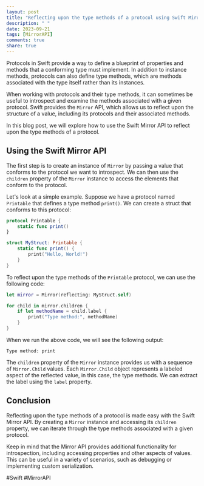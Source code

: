 ```yaml
---
layout: post
title: "Reflecting upon the type methods of a protocol using Swift Mirror API"
description: " "
date: 2023-09-21
tags: [MirrorAPI]
comments: true
share: true
---
```


Protocols in Swift provide a way to define a blueprint of properties and methods that a conforming type must implement. In addition to instance methods, protocols can also define type methods, which are methods associated with the type itself rather than its instances. 

When working with protocols and their type methods, it can sometimes be useful to introspect and examine the methods associated with a given protocol. Swift provides the `Mirror` API, which allows us to reflect upon the structure of a value, including its protocols and their associated methods.

In this blog post, we will explore how to use the Swift Mirror API to reflect upon the type methods of a protocol.

## Using the Swift Mirror API

The first step is to create an instance of `Mirror` by passing a value that conforms to the protocol we want to introspect. We can then use the `children` property of the `Mirror` instance to access the elements that conform to the protocol.

Let's look at a simple example. Suppose we have a protocol named `Printable` that defines a type method `print()`. We can create a struct that conforms to this protocol:

```swift
protocol Printable {
    static func print()
}

struct MyStruct: Printable {
    static func print() {
        print("Hello, World!")
    }
}
```

To reflect upon the type methods of the `Printable` protocol, we can use the following code:

```swift
let mirror = Mirror(reflecting: MyStruct.self)

for child in mirror.children {
    if let methodName = child.label {
        print("Type method:", methodName)
    }
}
```

When we run the above code, we will see the following output:

```
Type method: print
```

The `children` property of the `Mirror` instance provides us with a sequence of `Mirror.Child` values. Each `Mirror.Child` object represents a labeled aspect of the reflected value, in this case, the type methods. We can extract the label using the `label` property.

## Conclusion

Reflecting upon the type methods of a protocol is made easy with the Swift Mirror API. By creating a `Mirror` instance and accessing its `children` property, we can iterate through the type methods associated with a given protocol.

Keep in mind that the Mirror API provides additional functionality for introspection, including accessing properties and other aspects of values. This can be useful in a variety of scenarios, such as debugging or implementing custom serialization.

#Swift #MirrorAPI